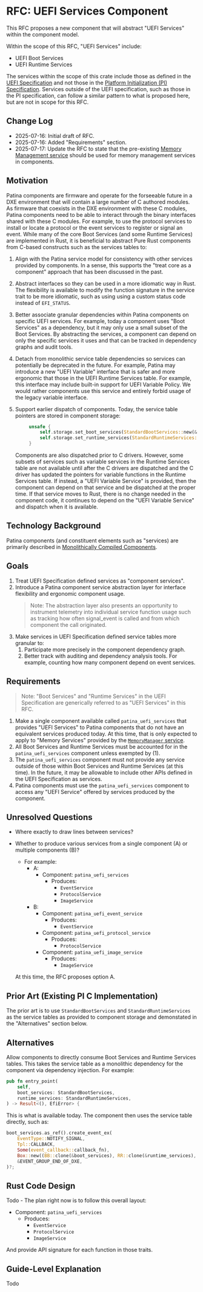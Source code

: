 # RFC: UEFI Services Component

This RFC proposes a new component that will abstract "UEFI Services" within the component model.

Within the scope of this RFC, "UEFI Services" include:

- UEFI Boot Services
- UEFI Runtime Services

The services within the scope of this crate include those as defined in the [UEFI Specification](https://uefi.org/specifications)
and not those in the [Platform Initialization (PI) Specification](https://uefi.org/specifications). Services outside
of the UEFI specification, such as those in the PI specification, can follow a similar pattern to what is proposed
here, but are not in scope for this RFC.

## Change Log

- 2025-07-16: Initial draft of RFC.
- 2025-07-16: Added "Requirements" section.
- 2025-07-17: Update the RFC to state that the pre-existing [Memory Management service](https://github.com/OpenDevicePartnership/patina/blob/55fcb7704b6917d7ccb9744dd5bedeaa261af5c4/docs/src/rfc/text/0002-memory-management-interface.md)
  should be used for memory management services in components.

## Motivation

Patina components are firmware and operate for the forseeable future in a DXE environment that will contain a large
number of C authored modules. As firmware that coexists in the DXE environment with these C modules, Patina components
need to be able to interact through the binary interfaces shared with these C modules. For example, to use the protocol
services to install or locate a protocol or the event services to register or signal an event. While many of the core
Boot Services (and some Runtime Services) are implemented in Rust, it is beneficial to abstract Pure Rust components
from C-based constructs such as the services tables to:

1. Align with the Patina service model for consistency with other services provided by components. In a sense, this
   supports the "treat core as a component" approach that has been discussed in the past.
2. Abstract interfaces so they can be used in a more idiomatic way in Rust. The flexibility is available to modify
   the function signature in the service trait to be more idiomatic, such as using using a custom status code instead
   of `EFI_STATUS`.
3. Better associate granular dependencies within Patina components on specific UEFI services. For example, today a
   component uses "Boot Services" as a dependency, but it may only use a small subset of the Boot Services. By
   abstracting the services, a component can depend on only the specific services it uses and that can be tracked in
   dependency graphs and audit tools.
4. Detach from monolithic service table dependencies so services can potentially be deprecated in the future. For
   example, Patina may introduce a new "UEFI Variable" interface that is safer and more ergonomic that those in the
   UEFI Runtime Services table. For example, this interface may include built-in support for UEFI Variable Policy.
   We would rather components use this service and entirely forbid usage of the legacy variable interface.
5. Support earlier dispatch of components. Today, the service table pointers are stored in component storage:

   ```rust
        unsafe {
            self.storage.set_boot_services(StandardBootServices::new(&*boot_services_ptr));
            self.storage.set_runtime_services(StandardRuntimeServices::new(&*runtime_services_ptr));
        }
   ```

   Components are also dispatched prior to C drivers. However, some subsets of services such as variable services in
   the Runtime Services table are not available until after the C drivers are dispatched and the C driver has updated
   the pointers for variable functions in the Runtime Services table. If instead, a "UEFI Variable Service" is provided,
   then the component can depend on that service and be dispatched at the proper time. If that service moves to Rust,
   there is no change needed in the component code, it continues to depend on the "UEFI Variable Service" and dispatch
   when it is available.

## Technology Background

Patina components (and constituent elements such as "services) are primarily described in
[Monolithically Compiled Components](https://github.com/OpenDevicePartnership/patina/blob/main/docs/src/component/interface.md).

## Goals

1. Treat UEFI Specification defined services as "component services".
2. Introduce a Patina component service abstraction layer for interface flexibility and ergonomic component usage.
   > Note: The abstraction layer also presents an opportunity to instrument telemetry into individual service function
   usage such as tracking how often signal_event is called and from which component the call originated.
3. Make services in UEFI Specification defined service tables more granular to:
   1. Participate more precisely in the component dependency graph.
   2. Better track with auditing and dependency analysis tools. For example, counting how many component depend on
      event services.

## Requirements

> Note: "Boot Services" and "Runtime Services" in the UEFI Specification are generically referred to as "UEFI Services"
in this RFC.

1. Make a single component available called `patina_uefi_services` that provides "UEFI Services" to Patina components
   that do not have an equivalent services produced today. At this time, that is only expected to apply to
   "Memory Services" provided by the [`MemoryManager` service](https://github.com/OpenDevicePartnership/patina/blob/728c7e3a345a0a74351b14c1ff9a6bf948248fed/patina_dxe_core/src/memory_manager.rs#L27).
2. All Boot Services and Runtime Services must be accounted for in the `patina_uefi_services` component unless exempted
   by (1).
3. The `patina_uefi_services` component must not provide any service outside of those within Boot Services and Runtime
   Services (at this time). In the future, it may be allowable to include other APIs defined in the UEFI Specification
   as services.
4. Patina components must use the `patina_uefi_services` component to access any "UEFI Service" offered by services
   produced by the component.

## Unresolved Questions

- Where exactly to draw lines between services?
- Whether to produce various services from a single component (A) or multiple components (B)?
  - For example:
    - A:
      - Component: `patina_uefi_services`
        - Produces:
          - `EventService`
          - `ProtocolService`
          - `ImageService`
    - B:
      - Component: `patina_uefi_event_service`
        - Produces:
          - `EventService`
      - Component: `patina_uefi_protocol_service`
        - Produces:
          - `ProtocolService`
      - Component: `patina_uefi_image_service`
        - Produces:
          - `ImageService`

  At this time, the RFC proposes option A.

## Prior Art (Existing PI C Implementation)

The prior art is to use `StandardBootServices` and `StandardRuntimeServices` as the service tables as provided to
component storage and demonstated in the "Alternatives" section below.

## Alternatives

Allow components to directly consume Boot Services and Runtime Services tables. This takes the service table as a
monolithic dependency for the component via dependency injection. For example:

```rust
pub fn entry_point(
    self,
    boot_services: StandardBootServices,
    runtime_services: StandardRuntimeServices,
) -> Result<(), EfiError> {
```

This is what is available today. The component then uses the service table directly, such as:

```rust
boot_services.as_ref().create_event_ex(
    EventType::NOTIFY_SIGNAL,
    Tpl::CALLBACK,
    Some(event_callback::callback_fn),
    Box::new((BB::clone(&boot_services), RR::clone(&runtime_services), fbpt)),
    &EVENT_GROUP_END_OF_DXE,
)?;
```

## Rust Code Design

Todo - The plan right now is to follow this overall layout:

- Component: `patina_uefi_services`
  - Produces:
    - `EventService`
    - `ProtocolService`
    - `ImageService`

And provide API signature for each function in those traits.

## Guide-Level Explanation

Todo
